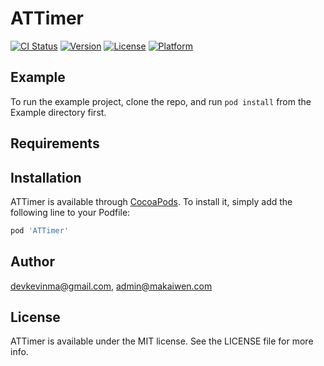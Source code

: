 # ATTimer

[![CI Status](http://img.shields.io/travis/devkevinma@gmail.com/ATTimer.svg?style=flat)](https://travis-ci.org/devkevinma@gmail.com/ATTimer)
[![Version](https://img.shields.io/cocoapods/v/ATTimer.svg?style=flat)](http://cocoapods.org/pods/ATTimer)
[![License](https://img.shields.io/cocoapods/l/ATTimer.svg?style=flat)](http://cocoapods.org/pods/ATTimer)
[![Platform](https://img.shields.io/cocoapods/p/ATTimer.svg?style=flat)](http://cocoapods.org/pods/ATTimer)

## Example

To run the example project, clone the repo, and run `pod install` from the Example directory first.

## Requirements

## Installation

ATTimer is available through [CocoaPods](http://cocoapods.org). To install
it, simply add the following line to your Podfile:

```ruby
pod 'ATTimer'
```

## Author

devkevinma@gmail.com, admin@makaiwen.com

## License

ATTimer is available under the MIT license. See the LICENSE file for more info.
